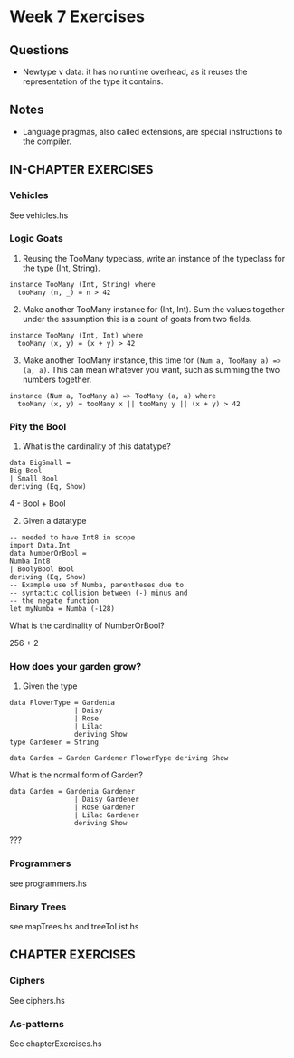# Week 7 Exercises

## Questions

* Newtype v data: it has no runtime overhead, as it reuses the representation of the type it contains.

## Notes

* Language pragmas, also called extensions, are special instructions to the compiler.

## IN-CHAPTER EXERCISES

### Vehicles

See vehicles.hs

### Logic Goats

1.  Reusing the TooMany typeclass, write an instance of the typeclass for the type (Int, String).

```
instance TooMany (Int, String) where
  tooMany (n, _) = n > 42
```

2.  Make another TooMany instance for (Int, Int). Sum the values together under the assumption this is a count of goats from two fields.

```
instance TooMany (Int, Int) where
  tooMany (x, y) = (x + y) > 42
```

3.  Make another TooMany instance, this time for `(Num a, TooMany a) => (a, a)`. This can mean whatever you want, such as summing the two numbers together.

```
instance (Num a, TooMany a) => TooMany (a, a) where
  tooMany (x, y) = tooMany x || tooMany y || (x + y) > 42
```

### Pity the Bool

1.  What is the cardinality of this datatype?

```
data BigSmall =
Big Bool
| Small Bool
deriving (Eq, Show)
```

4 - Bool + Bool

2.  Given a datatype

```
-- needed to have Int8 in scope
import Data.Int
data NumberOrBool =
Numba Int8
| BoolyBool Bool
deriving (Eq, Show)
-- Example use of Numba, parentheses due to
-- syntactic collision between (-) minus and
-- the negate function
let myNumba = Numba (-128)
```

What is the cardinality of NumberOrBool?

256 + 2

### How does your garden grow?

1.  Given the type

```
data FlowerType = Gardenia
                | Daisy
                | Rose
                | Lilac
                deriving Show
type Gardener = String

data Garden = Garden Gardener FlowerType deriving Show
```

What is the normal form of Garden?

```
data Garden = Gardenia Gardener
                | Daisy Gardener
                | Rose Gardener
                | Lilac Gardener
                deriving Show
```

???

### Programmers

see programmers.hs

### Binary Trees

see mapTrees.hs and treeToList.hs

## CHAPTER EXERCISES

### Ciphers

See ciphers.hs

### As-patterns

See chapterExercises.hs
